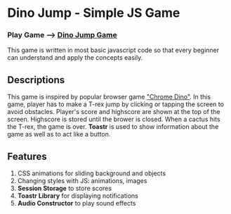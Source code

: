 # Dino Jump - Simple JS Game

### Play Game --> [Dino Jump Game](https://indiecodermm.github.io/dino-jump/dino-jump.html)

This game is written in most basic javascript code so that every beginner can understand and apply the concepts easily. 

## Descriptions

This game is inspired by popular browser game ["Chrome Dino"](https://chromedino.com). In this game, player has to make a T-rex jump by clicking or tapping the screen to avoid obstacles. Player's score and highscore are shown at the top of the screen. Highscore is stored until the brower is closed. When a cactus hits the T-rex, the game is over. **Toastr** is used to show information about the game as well as to act like a button.

## Features

1.	CSS animations for sliding background and objects
2.	Changing styles with JS: animations, images
3.	**Session Storage** to store scores
4.	**Toastr Library** for displaying notifications 
5.	**Audio Constructor** to play sound effects
